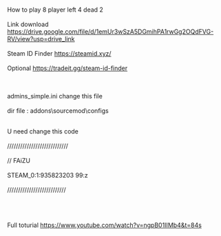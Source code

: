 <br> How to play 8 player left 4 dead 2 </br>
<br> Link download https://drive.google.com/file/d/1emUr3wSzA5DGmihPA1rwGg2OQdFVG-RV/view?usp=drive_link </br>
<br> Steam ID Finder https://steamid.xyz/ </br>
<br> Optional https://tradeit.gg/steam-id-finder </br>

<br><br>admins_simple.ini change this file</br></br>
dir file : addons\sourcemod\configs 

<br> U need change this code </br>
<br>////////////////////////////</br>
<br>//	FAiZU           </br>
<br>STEAM_0:1:935823203	99:z</br>
<br>///////////////////////////</br>
<br></br>

<br>Full toturial https://www.youtube.com/watch?v=ngpB01IIMb4&t=84s </br>
